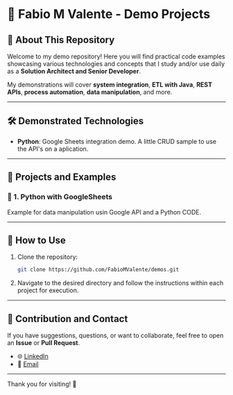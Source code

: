 # 🚀 Fabio M Valente - Demo Projects

## 📌 About This Repository
Welcome to my demo repository! Here you will find practical code examples showcasing various technologies and concepts that I study and/or use daily as a **Solution Architect and Senior Developer**.

My demonstrations will cover **system integration**, **ETL with Java**, **REST APIs**, **process automation**, **data manipulation**, and more.

---

## 🛠 Demonstrated Technologies
- **Python**: Google Sheets integration demo. A little CRUD sample to use the API's on a aplication.

---

## 📂 Projects and Examples
### 🔹 1. Python with GoogleSheets
Example for data manipulation usin Google API and a Python CODE.

---

## 📖 How to Use
1. Clone the repository:
   ```sh
   git clone https://github.com/FabioMValente/demos.git 
   ```
2. Navigate to the desired directory and follow the instructions within each project for execution.

---

## 🤝 Contribution and Contact
If you have suggestions, questions, or want to collaborate, feel free to open an **Issue** or **Pull Request**.

- 🌐 [LinkedIn](https://www.linkedin.com/in/fabiomvalente)
- 📧 [Email](mailto:fabiomvalente@gmail.com)

---

Thank you for visiting! 🚀

